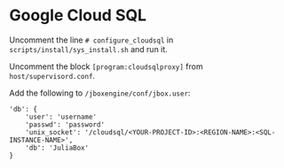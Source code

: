 # Google Cloud SQL

Uncomment the line `# configure_cloudsql` in `scripts/install/sys_install.sh` and run it.

Uncomment the block `[program:cloudsqlproxy]` from `host/supervisord.conf`.

Add the following to `/jboxengine/conf/jbox.user`:

```
'db': {
    'user': 'username'
    'passwd': 'password'
    'unix_socket': '/cloudsql/<YOUR-PROJECT-ID>:<REGION-NAME>:<SQL-INSTANCE-NAME>',
    'db': 'JuliaBox'
}
```